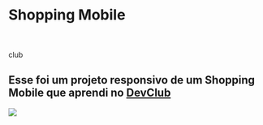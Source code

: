 <h1>Shopping Mobile</h1>
<br>
<br>club
<h2>Esse foi um projeto responsivo de um Shopping Mobile que aprendi no <a href="https://rodolfomori.com.br/devclub">DevClub</a></h2>

<img src="https://github.com/nuunesrick/first-shopping-mobile/blob/master/CSS/img/computador.png?raw=true"/>
